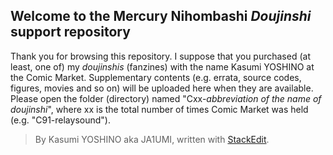 
Welcome to the Mercury Nihombashi *Doujinshi* support repository
------------------------------------------------------------
Thank you for browsing this repository. I suppose that you purchased (at least, one of) my *doujinshis* (fanzines) with the name Kasumi YOSHINO at the Comic Market.  Supplementary contents (e.g. errata, source codes, figures, movies and so on) will be uploaded here when they are available. Please open the folder (directory) named "Cxx-*abbreviation of the name of doujinshi*", where xx is the total number of times  Comic Market was held (e.g. "C91-relaysound").

> By Kasumi YOSHINO aka JA1UMI, written with [StackEdit](https://stackedit.io/).
